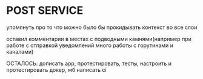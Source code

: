 # POST SERVICE

упомянуть  про то что можно было бы прокидывать контекст во все слои

оставил комментарии в местах с подводными камнями(например при работе с отправкой уведомлений много работы
с горутинами и каналами)

ОСТАЛОСЬ: дописать app, протестировать, тесты, настроить и протестировать докер, мб написать ci